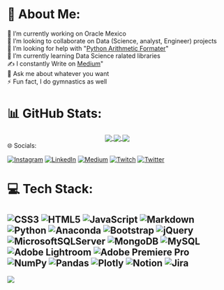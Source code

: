 # 💫 About Me:
🔭 I’m currently working on Oracle Mexico<br>
👯 I’m looking to collaborate on Data (Science, analyst, Engineer) projects<br>
🤝 I’m looking for help with "[Python Arithmetic Formater](https://github.com/Osvajorge/Aritmetic-Formater)"<br>
🌱 I’m currently learning Data Science ralated libraries<br>
✍️ I constantly Write on [Medium](https://medium.com/@Osvajorge)"<br>
💬 Ask me about whatever you want<br>
⚡ Fun fact, I do gymnastics as well

# 📊 GitHub Stats:
  <div align="center"> 
     <a href="">
      <img align="center" src="https://github-readme-stats-sigma-five.vercel.app/api?username=Osvajorge&show_icons=true&include_all_commits=true&count_private=true&theme=react&line_height=40" />
    </a>
    <a href="">
      <img align="center" src="https://github-readme-stats-sigma-five.vercel.app/api/top-langs/?username=Osvajorge&theme=react&line_height=40&hide=css"/>
    </a>
    <a href="">
      <img align="center" src="https://github-readme-streak-stats.herokuapp.com/?user=osvajorge&theme=tokyonight&hide_border=false"/>
    </a>   
</div



## 🌐 Socials:
[![Instagram](https://img.shields.io/badge/Instagram-%23E4405F.svg?logo=Instagram&logoColor=white)](https://instagram.com/osvajorge) [![LinkedIn](https://img.shields.io/badge/LinkedIn-%230077B5.svg?logo=linkedin&logoColor=white)](https://linkedin.com/in/osvajorge) [![Medium](https://img.shields.io/badge/Medium-12100E?logo=medium&logoColor=white)](https://medium.com/@osvajorge) [![Twitch](https://img.shields.io/badge/Twitch-%239146FF.svg?logo=Twitch&logoColor=white)](https://twitch.tv/osvajorge) [![Twitter](https://img.shields.io/badge/Twitter-%231DA1F2.svg?logo=Twitter&logoColor=white)](https://twitter.com/osvajorge) 

# 💻 Tech Stack:
![CSS3](https://img.shields.io/badge/css3-%231572B6.svg?style=for-the-badge&logo=css3&logoColor=white) ![HTML5](https://img.shields.io/badge/html5-%23E34F26.svg?style=for-the-badge&logo=html5&logoColor=white) ![JavaScript](https://img.shields.io/badge/javascript-%23323330.svg?style=for-the-badge&logo=javascript&logoColor=%23F7DF1E) ![Markdown](https://img.shields.io/badge/markdown-%23000000.svg?style=for-the-badge&logo=markdown&logoColor=white) ![Python](https://img.shields.io/badge/python-3670A0?style=for-the-badge&logo=python&logoColor=ffdd54) ![Anaconda](https://img.shields.io/badge/Anaconda-%2344A833.svg?style=for-the-badge&logo=anaconda&logoColor=white) ![Bootstrap](https://img.shields.io/badge/bootstrap-%23563D7C.svg?style=for-the-badge&logo=bootstrap&logoColor=white) ![jQuery](https://img.shields.io/badge/jquery-%230769AD.svg?style=for-the-badge&logo=jquery&logoColor=white) ![MicrosoftSQLServer](https://img.shields.io/badge/Microsoft%20SQL%20Sever-CC2927?style=for-the-badge&logo=microsoft%20sql%20server&logoColor=white) ![MongoDB](https://img.shields.io/badge/MongoDB-%234ea94b.svg?style=for-the-badge&logo=mongodb&logoColor=white) ![MySQL](https://img.shields.io/badge/mysql-%2300f.svg?style=for-the-badge&logo=mysql&logoColor=white) ![Adobe Lightroom](https://img.shields.io/badge/Adobe%20Lightroom-31A8FF.svg?style=for-the-badge&logo=Adobe%20Lightroom&logoColor=white) ![Adobe Premiere Pro](https://img.shields.io/badge/Adobe%20Premiere%20Pro-9999FF.svg?style=for-the-badge&logo=Adobe%20Premiere%20Pro&logoColor=white) ![NumPy](https://img.shields.io/badge/numpy-%23013243.svg?style=for-the-badge&logo=numpy&logoColor=white) ![Pandas](https://img.shields.io/badge/pandas-%23150458.svg?style=for-the-badge&logo=pandas&logoColor=white) ![Plotly](https://img.shields.io/badge/Plotly-%233F4F75.svg?style=for-the-badge&logo=plotly&logoColor=white) ![Notion](https://img.shields.io/badge/Notion-%23000000.svg?style=for-the-badge&logo=notion&logoColor=white) ![Jira](https://img.shields.io/badge/jira-%230A0FFF.svg?style=for-the-badge&logo=jira&logoColor=white)
---
[![](https://visitcount.itsvg.in/api?id=osvajorge&icon=7&color=0)](https://visitcount.itsvg.in)


